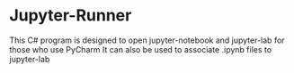 # Jupyter-Runner
This C# program is designed to open jupyter-notebook and jupyter-lab for those who use PyCharm
It can also be used to associate .ipynb files to jupyter-lab
